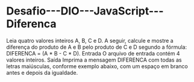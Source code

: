 # Desafio---DIO---JavaScript---Diferenca
Leia quatro valores inteiros A, B, C e D. A seguir, calcule e mostre a diferença do produto de A e B pelo produto de C e D segundo a fórmula: DIFERENCA = (A * B - C * D). 
Entrada O arquivo de entrada contém 4 valores inteiros. 
Saída Imprima a mensagem DIFERENCA com todas as letras maiúsculas, conforme exemplo abaixo, com um espaço em branco antes e depois da igualdade.
